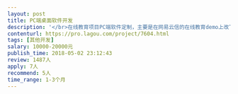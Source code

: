 ```yaml
---                
layout: post       
title: PC端桌面软件开发           
description: '</br>在线教育项目PC端软件定制，主要是在网易云信的在线教育demo上改下皮肤，增加一些链接跳转功能。</br>要求：C++开发，地区深圳或广州。</br>需求和参考资料下载地址：https://pan.baidu.com/s/1xfbRfTuJSSZj3IK5weL5GA</br>网易云信demo下载地址：http://yx-web.nosdn.127.net/package/NIM_Education_PC_Demo_v1.9.0.zip?download=NIM_Education_PC_Demo_v1.9.0.zip&etag=eda9f23cb87c6583f4e833b4730710a3</br>'     
contenturl: https://pro.lagou.com/project/7604.html      
tags: [其他开发]            
salary: 10000-20000元          
publish_time: 2018-05-02 23:12:43         
review: 1487人                   
apply: 7人                   
recommend: 5人                   
time_range: 1-3个月              
---                 
```

